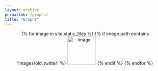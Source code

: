 ```yaml
---
layout: archive
permalink: /graphs/
title: "Graphs"
---
```


<p align="middle">
{% for image in site.static_files %}
    {% if image.path contains 'images/old_twitter' %}
<img src="{{ site.baseurl }}{{ image.path }}" alt="image" width="90" />
    {% endif %}
{% endfor %}
</p>